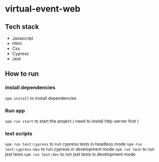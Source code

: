 # virtual-event-web

## Tech stack
* Javascript
* Html
* Css
* Cypress
* Jest

## How to run
### install dependencies

```npm install``` to install dependencies

### Run app

```npm run start``` to start the project ( need to install http-server first )

### test scripts

```npm run test:cypress``` to run cypress tests in headless mode
```npm run test:cypress:dev``` to run cypress in development mode
```npm run test``` to run jest tests
```npm run test:dev``` to run jest tests in development mode
